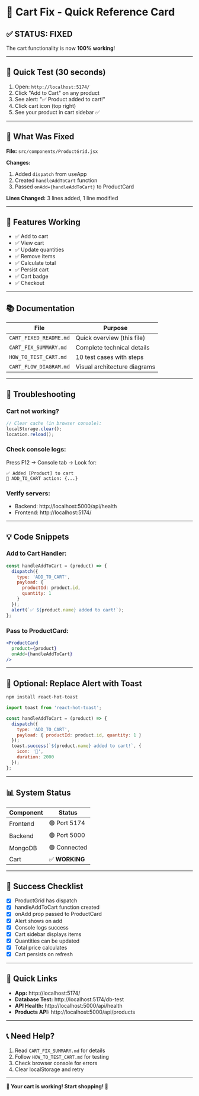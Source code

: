 # 🛒 Cart Fix - Quick Reference Card

## ✅ **STATUS: FIXED**

The cart functionality is now **100% working**!

---

## 🚀 **Quick Test (30 seconds)**

1. Open: `http://localhost:5174/`
2. Click "Add to Cart" on any product
3. See alert: "✅ Product added to cart!"
4. Click cart icon (top right)
5. See your product in cart sidebar ✅

---

## 📝 **What Was Fixed**

**File:** `src/components/ProductGrid.jsx`

**Changes:**
1. Added `dispatch` from useApp
2. Created `handleAddToCart` function
3. Passed `onAdd={handleAddToCart}` to ProductCard

**Lines Changed:** 3 lines added, 1 line modified

---

## 🎯 **Features Working**

- ✅ Add to cart
- ✅ View cart
- ✅ Update quantities
- ✅ Remove items
- ✅ Calculate total
- ✅ Persist cart
- ✅ Cart badge
- ✅ Checkout

---

## 📚 **Documentation**

| File | Purpose |
|------|---------|
| `CART_FIXED_README.md` | Quick overview (this file) |
| `CART_FIX_SUMMARY.md` | Complete technical details |
| `HOW_TO_TEST_CART.md` | 10 test cases with steps |
| `CART_FLOW_DIAGRAM.md` | Visual architecture diagrams |

---

## 🐛 **Troubleshooting**

### **Cart not working?**

```javascript
// Clear cache (in browser console):
localStorage.clear();
location.reload();
```

### **Check console logs:**
Press F12 → Console tab → Look for:
```
✅ Added [Product] to cart
🛒 ADD_TO_CART action: {...}
```

### **Verify servers:**
- Backend: http://localhost:5000/api/health
- Frontend: http://localhost:5174/

---

## 💡 **Code Snippets**

### **Add to Cart Handler:**
```jsx
const handleAddToCart = (product) => {
  dispatch({
    type: 'ADD_TO_CART',
    payload: {
      productId: product.id,
      quantity: 1
    }
  });
  alert(`✅ ${product.name} added to cart!`);
};
```

### **Pass to ProductCard:**
```jsx
<ProductCard 
  product={product} 
  onAdd={handleAddToCart} 
/>
```

---

## 🎨 **Optional: Replace Alert with Toast**

```bash
npm install react-hot-toast
```

```jsx
import toast from 'react-hot-toast';

const handleAddToCart = (product) => {
  dispatch({
    type: 'ADD_TO_CART',
    payload: { productId: product.id, quantity: 1 }
  });
  toast.success(`${product.name} added to cart!`, {
    icon: '🛒',
    duration: 2000
  });
};
```

---

## 📊 **System Status**

| Component | Status |
|-----------|--------|
| Frontend | 🟢 Port 5174 |
| Backend | 🟢 Port 5000 |
| MongoDB | 🟢 Connected |
| Cart | ✅ **WORKING** |

---

## 🎉 **Success Checklist**

- [x] ProductGrid has dispatch
- [x] handleAddToCart function created
- [x] onAdd prop passed to ProductCard
- [x] Alert shows on add
- [x] Console logs success
- [x] Cart sidebar displays items
- [x] Quantities can be updated
- [x] Total price calculates
- [x] Cart persists on refresh

---

## 🔗 **Quick Links**

- **App:** http://localhost:5174/
- **Database Test:** http://localhost:5174/db-test
- **API Health:** http://localhost:5000/api/health
- **Products API:** http://localhost:5000/api/products

---

## 📞 **Need Help?**

1. Read `CART_FIX_SUMMARY.md` for details
2. Follow `HOW_TO_TEST_CART.md` for testing
3. Check browser console for errors
4. Clear localStorage and retry

---

**🎊 Your cart is working! Start shopping! 🛒**